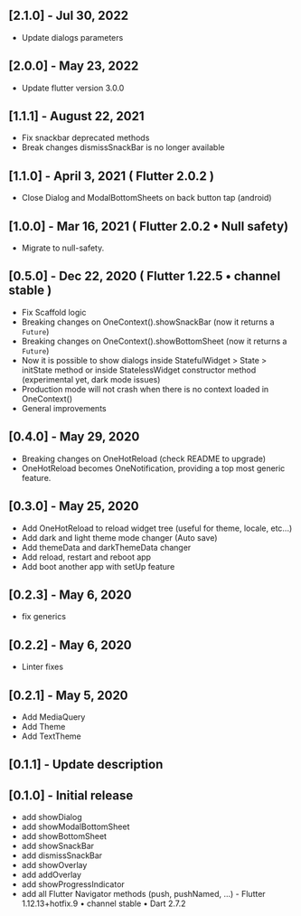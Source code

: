 ## [2.1.0] - Jul 30, 2022
* Update dialogs parameters

## [2.0.0] - May 23, 2022
* Update flutter version 3.0.0

## [1.1.1] - August 22, 2021
* Fix snackbar deprecated methods
* Break changes dismissSnackBar is no longer available

## [1.1.0] - April 3, 2021 ( Flutter 2.0.2 )
* Close Dialog and ModalBottomSheets on back button tap (android)

## [1.0.0] - Mar 16, 2021 ( Flutter 2.0.2 • Null safety)
* Migrate to null-safety.

## [0.5.0] - Dec 22, 2020 ( Flutter 1.22.5 • channel stable )
* Fix Scaffold logic
* Breaking changes on OneContext().showSnackBar (now it returns a `Future`)
* Breaking changes on OneContext().showBottomSheet (now it returns a `Future`)
* Now it is possible to show dialogs inside StatefulWidget > State > initState method or inside StatelessWidget constructor method (experimental yet, dark mode issues)
* Production mode will not crash when there is no context loaded in OneContext()
* General improvements

## [0.4.0] - May 29, 2020
* Breaking changes on OneHotReload (check README to upgrade)
* OneHotReload becomes OneNotification, providing a top most generic feature.

## [0.3.0] - May 25, 2020
* Add OneHotReload to reload widget tree (useful for theme, locale, etc...)
* Add dark and light theme mode changer (Auto save)
* Add themeData and darkThemeData changer
* Add reload, restart and reboot app
* Add boot another app with setUp feature

## [0.2.3] - May 6, 2020
* fix generics

## [0.2.2] - May 6, 2020
* Linter fixes

## [0.2.1] - May 5, 2020
* Add MediaQuery
* Add Theme
* Add TextTheme

## [0.1.1] - Update description

## [0.1.0] - Initial release

* add showDialog
* add showModalBottomSheet
* add showBottomSheet
* add showSnackBar
* add dismissSnackBar
* add showOverlay
* add addOverlay
* add showProgressIndicator
* add all Flutter Navigator methods (push, pushNamed, ...) - Flutter 1.12.13+hotfix.9 • channel stable • Dart 2.7.2